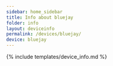```yaml
---
sidebar: home_sidebar
title: Info about bluejay
folder: info
layout: deviceinfo
permalink: /devices/bluejay/
device: bluejay
---
```

{% include templates/device_info.md %}
